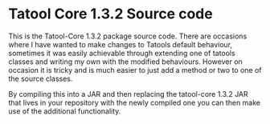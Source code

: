 Tatool Core 1.3.2 Source code
========================

This is the Tatool-Core 1.3.2 package source code. There are occasions where I have 
wanted to make changes to Tatools default behaviour, sometimes it was easily 
achievable through extending one of tatools classes and writing my own with the 
modified behaviours. However on occasion it is tricky and is much easier to just add 
a method or two to one of the source classes.

By compiling this into a JAR and then replacing the tatool-core 1.3.2 JAR that 
lives in your repository with the newly compiled one you can then make use of 
the additional functionality. 
